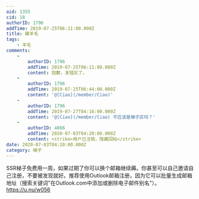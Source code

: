 ```yaml
---
aid: 1355
cid: 18
authorID: 1796
addTime: 2019-07-25T06:11:00.000Z
title: 薅羊毛
tags:
    - 羊毛
comments:
    -
        authorID: 1796
        addTime: 2019-07-25T06:11:00.000Z
        content: 抱歉，发错区了。
    -
        authorID: 1796
        addTime: 2019-07-25T06:44:00.000Z
        content: '@[Ciao](/member/Ciao)'
    -
        authorID: 1796
        addTime: 2019-07-27T04:16:00.000Z
        content: '@[Ciao](/member/Ciao) 不应该是梯子区吗？'
    -
        authorID: 4866
        addTime: 2020-07-03T04:20:00.000Z
        content: <strike>用户已注销，隐藏回帖</strike>
date: 2020-07-03T04:20:00.000Z
category: 梯子
---
```


SSR梯子免费用一周，如果过期了你可以换个邮箱继续薅。你甚至可以自己邀请自己注册，不要被发现就好。推荐使用Outlook邮箱注册，因为它可以批量生成邮箱地址（搜索关键词"在Outlook.com中添加或删除电子邮件别名"）。 https://u.nu/w056
